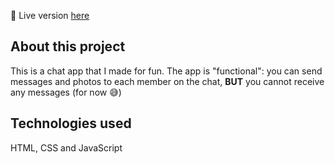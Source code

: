 🔗 Live version <a href="https://chat-app-two-dun.vercel.app/">here</a> 

<h2>About this project</h2>
This is a chat app that I made for fun. 
The app is "functional": you can send messages and photos to each member on the chat, 
<strong>BUT</strong> you cannot receive any messages (for now 😅)


<h2>Technologies used</h2>
HTML, CSS and JavaScript
